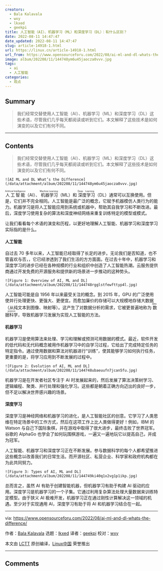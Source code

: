 ```yaml
---
creators:
  - Bala Kalavala
  - wxy
  - lkxed
  - geekpi
title: 人工智能（AI）、机器学习（ML）和深度学习（DL）：有什么区别？
date: 2022-08-11 14:47:47
date_updated: 2022-08-11 14:47:47
slug: article-14918-1.html
url: https://linux.cn/article-14918-1.html
url_from: https://www.opensourceforu.com/2022/08/ai-ml-and-dl-whats-the-difference/
image: album/202208/11/144748ym6u45jaocza0vvv.jpg
tags:
  - ai
  - 人工智能
categories:
  - 观点
---
```


## Summary

> 我们经常交替使用人工智能（AI）、机器学习（ML）和深度学习（DL）这些术语，尽管我们几乎每天都阅读或听到它们。本文解释了这些技术是如何演变的以及它们有何不同。

***

<!-- more -->

## Contents

> 
> 我们经常交替使用人工智能（AI）、机器学习（ML）和深度学习（DL）这些术语，尽管我们几乎每天都阅读或听到它们。本文解释了这些技术是如何演变的以及它们有何不同。
> 
> 
> 

`![AI ML and DL What’s the Difference](/data/attachment/album/202208/11/144748ym6u45jaocza0vvv.jpg)`

<ruby> 人工智能 <rt>  Artificial Intelligence </rt></ruby>（AI）、<ruby> 机器学习 <rt>  Machine Learning </rt></ruby>（ML）和<ruby> 深度学习 <rt>  Deep Learning </rt></ruby>（DL）通常可以互换使用。但是，它们并不完全相同。人工智能是最广泛的概念，它赋予机器模仿人类行为的能力。机器学习是将人工智能应用到系统或机器中，帮助其自我学习和不断改进。最后，深度学习使用复杂的算法和深度神经网络来重复训练特定的模型或模式。

让我们看看每个术语的演变和历程，以更好地理解人工智能、机器学习和深度学习实际指的是什么。

#### 人工智能

自过去 70 多年以来，人工智能已经取得了长足的进步。无论我们是否知道，也不管喜欢与否，，它已经渗透到了我们生活的方方面面。在过去十年中，机器学习和深度学习的进步已经在各种规模的行业和组织中创造了人工智能热潮。云服务提供商通过开发免费的开源服务和提供新的场景进一步推动的这种势头。

`![Figure 1: Overview of AI, ML and DL](/data/attachment/album/202208/11/144748rgglstfewfttyp4l.jpg)`

人工智能可能是自 1956 年以来最受关注的概念。到 2015 年，GPU 的广泛使用使并行处理更快、更强大、更便宜。而愈加廉价的存储可以大规模地存储大数据（从纯文本到图像、映射等）。这产生了对数据分析的需求，它被更普遍地称为<ruby> 数据科学 <rt>  data science </rt></ruby>，导致机器学习发展为实现人工智能的方法。

#### 机器学习

机器学习是使用算法来处理、学习和理解或预测可用数据的模式。最近，软件开发的低代码和无代码概念被用作机器学习中的自学习过程，它给出了完成特定任务的特定指令。通过使用数据和算法对机器进行“训练”，使其能够学习如何执行任务，更重要的是，将学习应用到不断发展的过程中。

`![Figure 2: Evolution of AI, ML and DL](/data/attachment/album/202208/11/144748ubaeuufn7jcan5fu.jpg)`

机器学习是在开发者社区专注于 AI 时发展起来的，然后发展了算法决策树学习、逻辑编程、聚类、并行处理和强化学习。这些都是朝着正确方向迈出的良好一步，但不足以解决世界感兴趣的场景。

#### 深度学习

深度学习是神经网络和机器学习的进化，是人工智能社区的创意。它学习了人类思维在特定场景中的工作方式，然后在这项工作上比人类做得更好！例如，IBM 的 Watson 与自己下国际象棋，并在游戏中取得了很大进步，最终击败了世界冠军。谷歌的 AlphaGo 也学会了如何玩围棋游戏，一遍又一遍地玩它以提高自己，并成为冠军。

人工智能、机器学习和深度学习正在不断发展。参与数据科学的每个人都希望推进这些概念以改善我们的日常生活。而开源社区、私营企业、科学家和政府机构都在为此共同努力。

`![Figure 3: Types of AI, ML and DL](/data/attachment/album/202208/11/144749ki40q1x2vg1p1ikp.jpg)`

总而言之，虽然 AI 有助于创建智能机器，但机器学习有助于构建 AI 驱动的应用。深度学习是机器学习的一个子集。它通过利用复杂算法处理大量数据来训练特定模型。由于狭义 AI 极难开发，机器学习正在通过刚性计算解决这一领域的机遇。至少对于实现通用 AI，深度学习有助于将 AI 和机器学习结合在一起。

---

via: <https://www.opensourceforu.com/2022/08/ai-ml-and-dl-whats-the-difference/>

作者：[Bala Kalavala](https://www.opensourceforu.com/author/bala-kalavala/) 选题：[lkxed](https://github.com/lkxed) 译者：[geekpi](https://github.com/geekpi) 校对：[wxy](https://github.com/wxy)

本文由 [LCTT](https://github.com/LCTT/TranslateProject) 原创编译，[Linux中国](https://linux.cn/) 荣誉推出

***

## Comments
